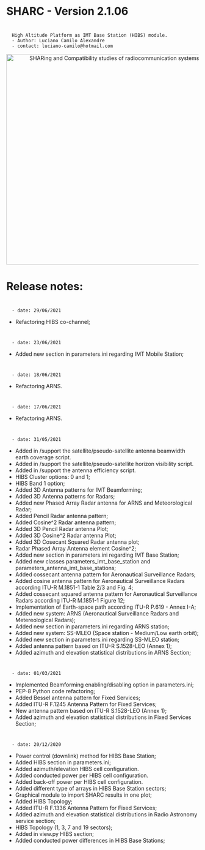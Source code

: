 # SHARC - Version 2.1.06
#
      High Altitude Platform as IMT Base Station (HIBS) module.
	  - Author: Luciano Camilo Alexandre
	  - contact: luciano-camilo@hotmail.com

<p align="center">
  <img src="https://github.com/lucianodtel/sharc-TMGTelecom/blob/master/SHARC-development/sharc/img/sharc-logo.png?raw=true" width="550" title="SHARing and Compatibility studies of radiocommunication systems">
</p>

# Release notes:

#
	  - date: 29/06/2021
 - Refactoring HIBS co-channel;
#
	  - date: 23/06/2021
 - Added new section in parameters.ini regarding IMT Mobile Station;
#
	  - date: 18/06/2021
 - Refactoring ARNS.
#
	  - date: 17/06/2021
 - Refactoring ARNS.
 
#
	  - date: 31/05/2021

 - Added in /support the satellite/pseudo-satellite antenna beamwidth earth coverage script.
 - Added in /support the satellite/pseudo-satellite horizon visibility script.
 - Added in /support the antenna efficiency script.
 - HIBS Cluster options: 0 and 1;
 - HIBS Band 1 option;
 - Added 3D Antenna patterns for IMT Beamforming;
 - Added 3D Antenna patterns for Radars;
 - Added new Phased Array Radar antenna for ARNS and Meteorological Radar;
 - Added Pencil Radar antenna pattern;
 - Added Cosine^2 Radar antenna pattern;
 - Added 3D Pencil Radar antenna Plot;
 - Added 3D Cosine^2 Radar antenna Plot;
 - Added 3D Cosecant Squared Radar antenna plot;
 - Radar Phased Array Antenna element Cosine^2;
 - Added new section in parameters.ini regarding IMT Base Station;
 - Added new classes parameters_imt_base_station and parameters_antenna_imt_base_stations;
 - Added cossecant antenna pattern for Aeronautical Surveillance Radars;
 - Added cosine antenna pattern for Aeronautical Surveillance Radars according ITU-R M.1851-1 Table 2/3 and Fig. 4;
 - Added cossecant squared antenna pattern for Aeronautical Surveillance Radars according ITU-R M.1851-1 Figure 12;
 - Implementation of Earth-space path according ITU-R P.619 - Annex I-A;
 - Added new system: ARNS (Aeronautical Surveillance Radars and Metereological Radars);
 - Added new section in parameters.ini regarding ARNS station;
 - Added new system: SS-MLEO (Space station - Medium/Low earth orbit);
 - Added new section in parameters.ini regarding SS-MLEO station;
 - Added antenna pattern based on ITU-R S.1528-LEO (Annex 1);
 - Added azimuth and elevation statistical distributions in ARNS Section;

#
	  - date: 01/03/2021

 - Implemented Beamforming enabling/disabling option in parameters.ini;
 - PEP-8 Python code refactoring;
 - Added Bessel antenna pattern for Fixed Services;
 - Added ITU-R F.1245 Antenna Pattern for Fixed Services;
 - New antenna pattern based on ITU-R S.1528-LEO (Annex 1);
 - Added azimuth and elevation statistical distributions in Fixed Services Section;

#
	  - date: 20/12/2020

 - Power control (downlink) method for HIBS Base Station;
 - Added HIBS section in parameters.ini;
 - Added azimuth/elevation HIBS cell configuration.
 - Added conducted power per HIBS cell configuration.
 - Added back-off power per HIBS cell configuration.
 - Added different type of arrays in HIBS Base Station sectors;
 - Graphical module to import SHARC results in one plot;
 - Added HIBS Topology;
 - Added ITU-R F.1336 Antenna Pattern for Fixed Services;
 - Added azimuth and elevation statistical distributions in Radio Astronomy service section;
 - HIBS Topology (1, 3, 7 and 19 sectors);
 - Added in view.py HIBS section;
 - Added conducted power differences in HIBS Base Stations;


